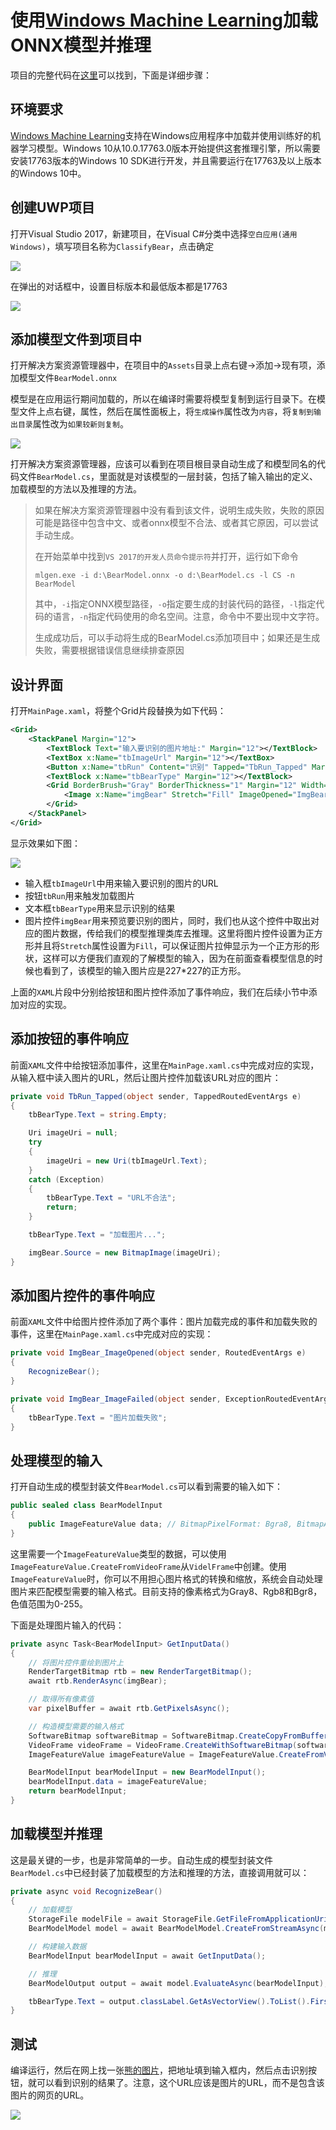 # 使用[Windows Machine Learning](https://docs.microsoft.com/zh-cn/windows/ai/)加载ONNX模型并推理

项目的完整代码在[这里](./src/OnnxWithWinML)可以找到，下面是详细步骤：

## 环境要求

[Windows Machine Learning](https://docs.microsoft.com/zh-cn/windows/ai/)支持在Windows应用程序中加载并使用训练好的机器学习模型。Windows 10从10.0.17763.0版本开始提供这套推理引擎，所以需要安装17763版本的Windows 10 SDK进行开发，并且需要运行在17763及以上版本的Windows 10中。

## 创建UWP项目

打开Visual Studio 2017，新建项目，在Visual C#分类中选择`空白应用(通用 Windows)`，填写项目名称为`ClassifyBear`，点击确定

![](./media/winml_createproject.png)

在弹出的对话框中，设置目标版本和最低版本都是17763

![](./media/winml_winversion.png)

## 添加模型文件到项目中

打开解决方案资源管理器中，在项目中的`Assets`目录上点右键->添加->现有项，添加模型文件`BearModel.onnx`

模型是在应用运行期间加载的，所以在编译时需要将模型复制到运行目录下。在模型文件上点右键，属性，然后在属性面板上，将`生成操作`属性改为`内容`，将`复制到输出目录`属性改为`如果较新则复制`。

![](./media/winml_modelproperty.png)

打开解决方案资源管理器，应该可以看到在项目根目录自动生成了和模型同名的代码文件`BearModel.cs`，里面就是对该模型的一层封装，包括了输入输出的定义、加载模型的方法以及推理的方法。

> 如果在解决方案资源管理器中没有看到该文件，说明生成失败，失败的原因可能是路径中包含中文、或者onnx模型不合法、或者其它原因，可以尝试手动生成。
> 
> 在开始菜单中找到`VS 2017的开发人员命令提示符`并打开，运行如下命令
> 
> ```
> mlgen.exe -i d:\BearModel.onnx -o d:\BearModel.cs -l CS -n BearModel
> ```
>
> 其中，`-i`指定ONNX模型路径，`-o`指定要生成的封装代码的路径，`-l`指定代码的语言，`-n`指定代码使用的命名空间。注意，命令中不要出现中文字符。
>
> 生成成功后，可以手动将生成的BearModel.cs添加项目中；如果还是生成失败，需要根据错误信息继续排查原因

## 设计界面

打开`MainPage.xaml`，将整个Grid片段替换为如下代码：

``` xml
<Grid>
    <StackPanel Margin="12">
        <TextBlock Text="输入要识别的图片地址:" Margin="12"></TextBlock>
        <TextBox x:Name="tbImageUrl" Margin="12"></TextBox>
        <Button x:Name="tbRun" Content="识别" Tapped="TbRun_Tapped" Margin="12"></Button>
        <TextBlock x:Name="tbBearType" Margin="12"></TextBlock>
        <Grid BorderBrush="Gray" BorderThickness="1" Margin="12" Width="454" Height="454">
            <Image x:Name="imgBear" Stretch="Fill" ImageOpened="ImgBear_ImageOpened" ImageFailed="ImgBear_ImageFailed"></Image>
        </Grid>
    </StackPanel>
</Grid>
```

显示效果如下图：

![](./media/winml_ui.png)

- 输入框`tbImageUrl`中用来输入要识别的图片的URL
- 按钮`tbRun`用来触发加载图片
- 文本框`tbBearType`用来显示识别的结果
- 图片控件`imgBear`用来预览要识别的图片，同时，我们也从这个控件中取出对应的图片数据，传给我们的模型推理类库去推理。这里将图片控件设置为正方形并且将`Stretch`属性设置为`Fill`，可以保证图片拉伸显示为一个正方形的形状，这样可以方便我们直观的了解模型的输入，因为在前面查看模型信息的时候也看到了，该模型的输入图片应是227\*227的正方形。

上面的`XAML`片段中分别给按钮和图片控件添加了事件响应，我们在后续小节中添加对应的实现。

## 添加按钮的事件响应

前面`XAML`文件中给按钮添加事件，这里在`MainPage.xaml.cs`中完成对应的实现，从输入框中读入图片的URL，然后让图片控件加载该URL对应的图片：

``` C#
private void TbRun_Tapped(object sender, TappedRoutedEventArgs e)
{
    tbBearType.Text = string.Empty;

    Uri imageUri = null;
    try
    {
        imageUri = new Uri(tbImageUrl.Text);
    }
    catch (Exception)
    {
        tbBearType.Text = "URL不合法";
        return;
    }

    tbBearType.Text = "加载图片...";

    imgBear.Source = new BitmapImage(imageUri);
}
```

## 添加图片控件的事件响应

前面`XAML`文件中给图片控件添加了两个事件：图片加载完成的事件和加载失败的事件，这里在`MainPage.xaml.cs`中完成对应的实现：

``` C#
private void ImgBear_ImageOpened(object sender, RoutedEventArgs e)
{
    RecognizeBear();
}

private void ImgBear_ImageFailed(object sender, ExceptionRoutedEventArgs e)
{
    tbBearType.Text = "图片加载失败";
}
```

## 处理模型的输入

打开自动生成的模型封装文件`BearModel.cs`可以看到需要的输入如下：

```C#
public sealed class BearModelInput
{
    public ImageFeatureValue data; // BitmapPixelFormat: Bgra8, BitmapAlphaMode: Premultiplied, width: 227, height: 227
}
```

这里需要一个`ImageFeatureValue`类型的数据，可以使用`ImageFeatureValue.CreateFromVideoFrame`从`VidelFrame`中创建。使用`ImageFeatureValue`时，你可以不用担心图片格式的转换和缩放，系统会自动处理图片来匹配模型需要的输入格式。目前支持的像素格式为Gray8、Rgb8和Bgr8，色值范围为0-255。

下面是处理图片输入的代码：

``` C#
private async Task<BearModelInput> GetInputData()
{
    // 将图片控件重绘到图片上
    RenderTargetBitmap rtb = new RenderTargetBitmap();
    await rtb.RenderAsync(imgBear);

    // 取得所有像素值
    var pixelBuffer = await rtb.GetPixelsAsync();

    // 构造模型需要的输入格式
    SoftwareBitmap softwareBitmap = SoftwareBitmap.CreateCopyFromBuffer(pixelBuffer, BitmapPixelFormat.Bgra8, rtb.PixelWidth, rtb.PixelHeight);
    VideoFrame videoFrame = VideoFrame.CreateWithSoftwareBitmap(softwareBitmap);
    ImageFeatureValue imageFeatureValue = ImageFeatureValue.CreateFromVideoFrame(videoFrame);

    BearModelInput bearModelInput = new BearModelInput();
    bearModelInput.data = imageFeatureValue;
    return bearModelInput;
}
```

## 加载模型并推理

这是最关键的一步，也是非常简单的一步。自动生成的模型封装文件`BearModel.cs`中已经封装了加载模型的方法和推理的方法，直接调用就可以：

``` C#
private async void RecognizeBear()
{
    // 加载模型
    StorageFile modelFile = await StorageFile.GetFileFromApplicationUriAsync(new Uri($"ms-appx:///Assets/BearModel.onnx"));
    BearModelModel model = await BearModelModel.CreateFromStreamAsync(modelFile);

    // 构建输入数据
    BearModelInput bearModelInput = await GetInputData();

    // 推理
    BearModelOutput output = await model.EvaluateAsync(bearModelInput);

    tbBearType.Text = output.classLabel.GetAsVectorView().ToList().FirstOrDefault();
}
```

## 测试

编译运行，然后在网上找一张[熊的图片](https://cdn.pixabay.com/photo/2016/07/27/10/57/bear-1545031_960_720.jpg)，把地址填到输入框内，然后点击识别按钮，就可以看到识别的结果了。注意，这个URL应该是图片的URL，而不是包含该图片的网页的URL。

![](./media/winml_result.png)